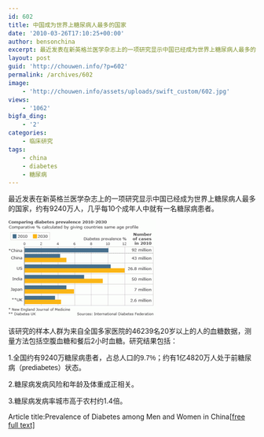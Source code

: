 ```yaml
---
id: 602
title: 中国成为世界上糖尿病人最多的国家
date: '2010-03-26T17:10:25+00:00'
author: bensonchina
excerpt: 最近发表在新英格兰医学杂志上的一项研究显示中国已经成为世界上糖尿病人最多的国家，约有9240万人，几乎每10个成年人中就有一名糖尿病患者。该研究的样本人群为来自全国多家医院的46239名20岁以上的人的血糖数据，测量方法包括空腹血糖和餐后2小时血糖。研究结果包括：全国约有9240万糖尿病患者，占总人口的9.7%；约有1亿4820万人处于前糖尿病（prediabetes）状态
layout: post
guid: 'http://chouwen.info/?p=602'
permalink: /archives/602
image:
    - 'http://chouwen.info/assets/uploads/swift_custom/602.jpg'
views:
    - '1062'
bigfa_ding:
    - '2'
categories:
    - 临床研究
tags:
    - china
    - diabetes
    - 糖尿病
---
```


最近发表在新英格兰医学杂志上的一项研究显示中国已经成为世界上糖尿病人最多的国家，约有9240万人，几乎每10个成年人中就有一名糖尿病患者。

![](/assets/uploads/2010/03/47537209_diabetes_prev_466_gr-300x198.gif)

该研究的样本人群为来自全国多家医院的46239名20岁以上的人的血糖数据，测量方法包括空腹血糖和餐后2小时血糖。研究结果包括：

1.全国约有9240万糖尿病患者，占总人口的<span style="font-family: arial,helvetica;">9.7%；</span>约有1亿4820万人处于前糖尿病（<span style="font-family: arial,helvetica;">prediabetes</span>）状态。

2.糖尿病发病风险和年龄及体重成正相关。

3.糖尿病发病率城市高于农村约1.4倍。

Article title:Prevalence of Diabetes among Men and Women in China\[[free full text\]](http://content.nejm.org/cgi/content/full/362/12/1090)